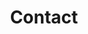 ---
title: Contact
description: >-
  This is a desc
titre: Contact
identifiant: contact
i18nlanguage: fr
slug: contact
layout: contact
image: null
---